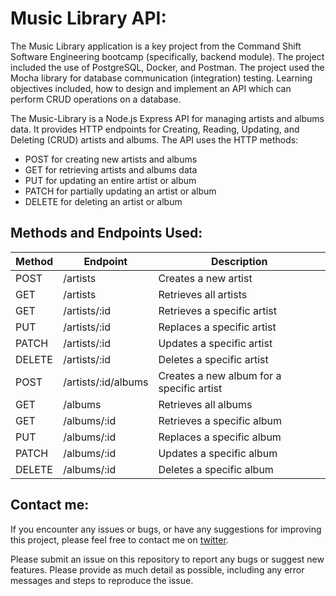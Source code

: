 # Music Library API:

The Music Library application is a key project from the Command Shift Software Engineering bootcamp (specifically, backend module). The project included the use of PostgreSQL, Docker, and Postman. The project used the Mocha library for database communication (integration) testing.
Learning objectives included, how to design and implement an API which can perform CRUD operations on a database.

The Music-Library is a Node.js Express API for managing artists and albums data. It provides HTTP endpoints for Creating, Reading, Updating, and Deleting (CRUD) artists and albums. The API uses the HTTP methods:

- POST for creating new artists and albums
- GET for retrieving artists and albums data
- PUT for updating an entire artist or album
- PATCH for partially updating an artist or album
- DELETE for deleting an artist or album

## Methods and Endpoints Used:

| Method | Endpoint            | Description                               |
| ------ | ------------------- | ----------------------------------------- |
| POST   | /artists            | Creates a new artist                      |
| GET    | /artists            | Retrieves all artists                     |
| GET    | /artists/:id        | Retrieves a specific artist               |
| PUT    | /artists/:id        | Replaces a specific artist                |
| PATCH  | /artists/:id        | Updates a specific artist                 |
| DELETE | /artists/:id        | Deletes a specific artist                 |
| POST   | /artists/:id/albums | Creates a new album for a specific artist |
| GET    | /albums             | Retrieves all albums                      |
| GET    | /albums/:id         | Retrieves a specific album                |
| PUT    | /albums/:id         | Replaces a specific album                 |
| PATCH  | /albums/:id         | Updates a specific album                  |
| DELETE | /albums/:id         | Deletes a specific album                  |

## Contact me:

If you encounter any issues or bugs, or have any suggestions for improving this project, please feel free to contact me on [twitter](https://twitter.com/TonyMCodes).

Please submit an issue on this repository to report any bugs or suggest new features. Please provide as much detail as possible, including any error messages and steps to reproduce the issue.
